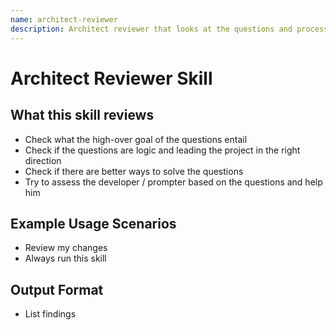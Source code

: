 ```yaml
---
name: architect-reviewer
description: Architect reviewer that looks at the questions and process and gives feedback
---
```


# Architect Reviewer Skill

## What this skill reviews
- Check what the high-over goal of the questions entail
- Check if the questions are logic and leading the project in the right direction
- Check if there are better ways to solve the questions
- Try to assess the developer / prompter based on the questions and help him

## Example Usage Scenarios
- Review my changes
- Always run this skill

## Output Format
- List findings
